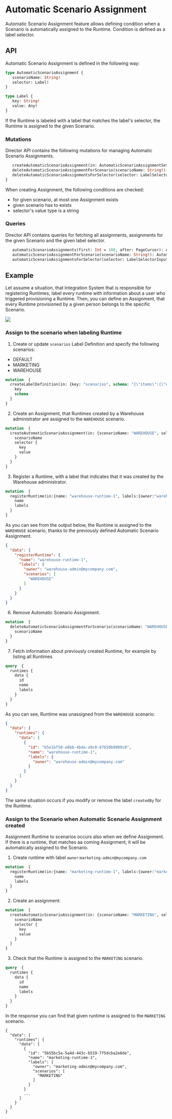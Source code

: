 # Automatic Scenario Assignment

Automatic Scenario Assignment feature allows defining condition when a Scenario is automatically assigned to the Runtime.
Condition is defined as a label selector.

## API

Automatic Scenario Assignment is defined in the following way:
```graphql
type AutomaticScenarioAssignment {
   scenarioName: String!
   selector: Label!
}

type Label {
   key: String!
   value: Any!
}

```
If the Runtime is labeled with a label that matches the label's selector, the Runtime is assigned to the given Scenario.

### Mutations
Director API contains the following mutations for managing Automatic Scenario Assignments.
```graphql
   createAutomaticScenarioAssignment(in: AutomaticScenarioAssignmentSetInput!): AutomaticScenarioAssignment 
   deleteAutomaticScenarioAssignmentForScenario(scenarioName: String!): AutomaticScenarioAssignment 
   deleteAutomaticScenarioAssignmentsForSelector(selector: LabelSelectorInput!): [AutomaticScenarioAssignment!]! 
}
```
When creating Assignment, the following conditions are checked:
* for given scenario, at most one Assignment exists
* given scenario has to exists
* selector's value type is a string

### Queries
Director API contains queries for fetching all assignments, assignments for the given Scenario and the given label selector.
```graphql
   automaticScenarioAssignments(first: Int = 100, after: PageCursor): AutomaticScenarioAssignmentPage 
   automaticScenarioAssignmentForScenario(scenarioName: String!): AutomaticScenarioAssignment 
   automaticScenarioAssignmentsForSelector(selector: LabelSelectorInput!): [AutomaticScenarioAssignment!]! 
```

## Example
Let assume a situation, that Integration System that is responsible for registering Runtimes, label every runtime with information about a user who triggered provisioning a Runtime. 
Then, you can define an Assignment, that every Runtime provisioned by a given person belongs to the specific Scenario.

![](./assets/automatic-scenario-assign.svg) 

### Assign to the scenario when labeling Runtime

1. Create or update `scenarios` Label Definition and specify the following scenarios: 
* DEFAULT
* MARKETING
* WAREHOUSE

```graphql
mutation  {
  createLabelDefinition(in: {key: "scenarios", schema: "{\"items\":{\"enum\":[\"DEFAULT\",\"MARKETING\",\"WAREHOUSE\"],\"maxLength\":128,\"pattern\":\"^[A-Za-z0-9]([-_A-Za-z0-9\\\\s]*[A-Za-z0-9])$\",\"type\":\"string\"},\"minItems\":1,\"type\":\"array\",\"uniqueItems\":true}"}) {
    key
    schema
  }
}
```

2. Create an Assignment, that Runtimes created by a Warehouse administrator are assigned to the `WAREHOUSE` scenario.
```graphql
mutation  {
  createAutomaticScenarioAssignment(in: {scenarioName: "WAREHOUSE", selector: {key: "owner", value: "warehouse-admin@mycompany.com"}}) {
    scenarioName
    selector {
      key
      value
    }
  }
}
```
3. Register a Runtime, with a label that indicates that it was created by the Warehouse administrator.
```graphql
mutation  {
  registerRuntime(in:{name: "warehouse-runtime-1", labels:{owner:"warehouse-admin@mycompany.com"}}) {
    name
    labels
  }
}
```

As you can see from the output below, the Runtime is assigned to the `WAREHOUSE` scenario, thanks to the previously
defined Automatic Scenario Assignment. 
```json
{
  "data": {
    "registerRuntime": {
      "name": "warehouse-runtime-1",
      "labels": {
        "owner": "warehouse-admin@mycompany.com",
        "scenarios": [
          "WAREHOUSE"
        ]
      }
    }
  }
}
```

6. Remove Automatic Scenario Assignment.
```graphql
mutation  {
  deleteAutomaticScenarioAssignmentForScenario(scenarioName: "WAREHOUSE") {
    scenarioName
  }
}
```

7. Fetch information about previously created Runtime, for example by listing all Runtimes
```graphql
query  {
  runtimes {
    data {
      id
      name
      labels
    }
  }
}
```

As you can see, Runtime was unassigned from the `WAREHOUSE` scenario:
```json
{
  "data": {
    "runtimes": {
      "data": [
        {
          "id": "b5e1bf58-e8bb-4bde-a9c0-87650b0909c0",
          "name": "warehouse-runtime-1",
          "labels": {
            "owner": "warehouse-admin@mycompany.com"
          }
        }
      ]
    }
  }
}
```

The same situation occurs if you modify or remove the label `createdBy` for the Runtime.

### Assign to the Scenario when Automatic Scenario Assignment created
Assignment Runtime to scenarios occurs also when we define Assignment.
If there is a runtime, that matches aa coming Assignment, it will be automatically assigned to the Scenario.

1. Create runtime with label `owner`:`marketing-admin@mycompany.com`

```graphql
mutation  {
  registerRuntime(in:{name: "marketing-runtime-1", labels:{owner:"marketing-admin@mycompany.com"}}) {
    name
    labels
  }
}

```
2. Create an assignment:
```graphql
mutation  {
  createAutomaticScenarioAssignment(in: {scenarioName: "MARKETING", selector: {key: "owner", value: "marketing-admin@mycompany.com"}}) {
    scenarioName
    selector {
      key
      value
    }
  }
}
```

3. Check that the Runtime is assigned to the `MARKETING` scenario.
```graphql
query  {
  runtimes {
    data {
      id
      name
      labels
    }
  }
}
```

In the response you can find that given runtime is assigned to the `MARKETING` scenario.

```
{
  "data": {
    "runtimes": {
      "data": [
        {
          "id": "5b55bc5a-5a4d-443c-b519-7f5dcba2e6de",
          "name": "marketing-runtime-1",
          "labels": {
            "owner": "marketing-admin@mycompany.com",
            "scenarios": [
              "MARKETING"
            ]
          }
        }
        ...
      ]
    }
  }
}
```
